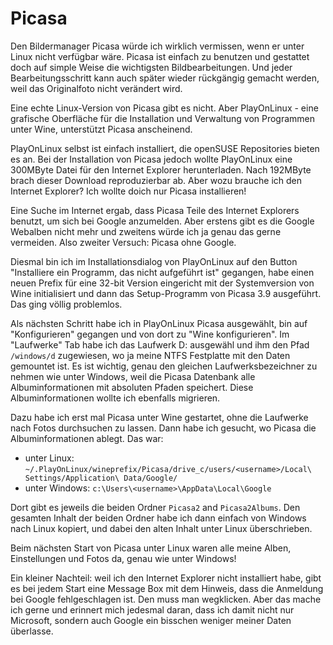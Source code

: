 # Picasa

Den Bildermanager Picasa würde ich wirklich vermissen, wenn er unter Linux nicht verfügbar wäre. Picasa ist einfach zu benutzen und gestattet doch auf simple Weise die wichtigsten Bildbearbeitungen. Und jeder Bearbeitungsschritt kann auch später wieder rückgängig gemacht werden, weil das Originalfoto nicht verändert wird.

Eine echte Linux-Version von Picasa gibt es nicht. Aber PlayOnLinux - eine grafische Oberfläche für die Installation und Verwaltung von Programmen unter Wine, unterstützt Picasa anscheinend.

PlayOnLinux selbst ist einfach installiert, die openSUSE Repositories bieten es an. Bei der Installation von Picasa jedoch wollte PlayOnLinux eine 300MByte Datei für den Internet Explorer herunterladen. Nach 192MByte brach dieser Download reproduzierbar ab. Aber wozu brauche ich den Internet Explorer? Ich wollte doich nur Picasa installieren!

Eine Suche im Internet ergab, dass Picasa Teile des Internet Explorers benutzt, um sich bei Google anzumelden. Aber erstens gibt es die Google Webalben nicht mehr und zweitens würde ich ja genau das gerne vermeiden. Also zweiter Versuch: Picasa ohne Google.

Diesmal bin ich im Installationsdialog von PlayOnLinux auf den Button "Installiere ein Programm, das nicht aufgeführt ist" gegangen, habe einen neuen Prefix für eine 32-bit Version eingericht mit der Systemversion von Wine initialisiert und dann das Setup-Programm von Picasa 3.9 ausgeführt. Das ging völlig problemlos.

Als nächsten Schritt habe ich in PlayOnLinux Picasa ausgewählt, bin auf "Konfigurieren" gegangen und von dort zu "Wine konfigurieren". Im "Laufwerke" Tab habe ich das Laufwerk D: ausgewähl und ihm den Pfad `/windows/d` zugewiesen, wo ja meine NTFS Festplatte mit den Daten gemountet ist. Es ist wichtig, genau den gleichen Laufwerksbezeichner zu nehmen wie unter Windows, weil die Picasa Datenbank alle Albuminformationen mit absoluten Pfaden speichert. Diese Albuminformationen wollte ich ebenfalls migrieren.

Dazu habe ich erst mal Picasa unter Wine gestartet, ohne die Laufwerke nach Fotos durchsuchen zu lassen. Dann habe ich gesucht, wo Picasa die Albuminformationen ablegt. Das war:

* unter Linux: `~/.PlayOnLinux/wineprefix/Picasa/drive_c/users/<username>/Local\ Settings/Application\ Data/Google/`
* unter Windows: `c:\Users\<username>\AppData\Local\Google`

Dort gibt es jeweils die beiden Ordner `Picasa2` and `Picasa2Albums`. Den gesamten Inhalt der beiden Ordner habe ich dann einfach von Windows nach Linux kopiert, und dabei den alten Inhalt unter Linux überschrieben.

Beim nächsten Start von Picasa unter Linux waren alle meine Alben, Einstellungen und Fotos da, genau wie unter Windows!

Ein kleiner Nachteil: weil ich den Internet Explorer nicht installiert habe, gibt es bei jedem Start eine Message Box mit dem Hinweis, dass die Anmeldung bei Google fehlgeschlagen ist. Den muss man wegklicken. Aber das mache ich gerne und erinnert mich jedesmal daran, dass ich damit nicht nur Microsoft, sondern auch Google ein bisschen weniger meiner Daten überlasse.

